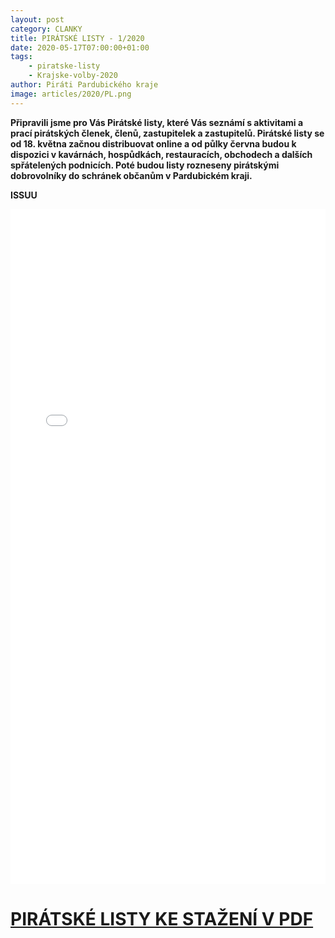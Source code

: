 ```yaml
---
layout: post
category: CLANKY
title: PIRÁTSKÉ LISTY - 1/2020
date: 2020-05-17T07:00:00+01:00
tags: 
    - piratske-listy
    - Krajske-volby-2020
author: Piráti Pardubického kraje
image: articles/2020/PL.png
---
```

**Připravili jsme pro Vás Pirátské listy, které Vás seznámí s aktivitami a prací pirátských členek, členů, zastupitelek a zastupitelů. Pirátské listy se od 18. května začnou distribuovat online a od půlky června budou k dispozici v kavárnách, hospůdkách, restauracích, obchodech a dalších spřátelených podnicích. Poté budou listy rozneseny pirátskými dobrovolníky do schránek  občanům v Pardubickém kraji.**

**ISSUU**
 <iframe allowfullscreen allow="fullscreen" style="border:none;width:100%;height:1080px;" src="//e.issuu.com/embed.html?d=pl_pardubicke_krajske_volby_2020_web_final_4&hideIssuuLogo=true&showOtherPublicationsAsSuggestions=true&u=pirati-pardubicky-kraj"></iframe> 

# [PIRÁTSKÉ LISTY KE STAŽENÍ V PDF](https://a.pirati.cz/pak/pl/pl_pak_2020_1.pdf)

